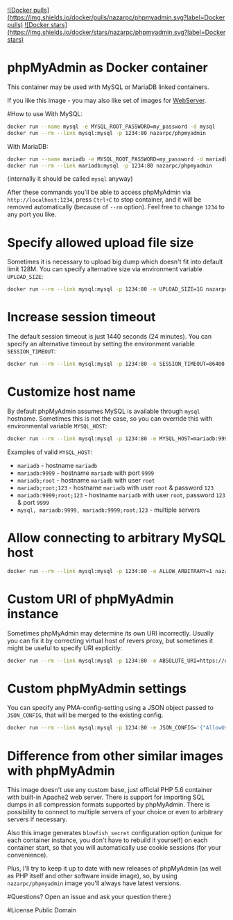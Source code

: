 [![Docker pulls](https://img.shields.io/docker/pulls/nazarpc/phpmyadmin.svg?label=Docker pulls)](https://registry.hub.docker.com/u/nazarpc/phpmyadmin/)
[![Docker stars](https://img.shields.io/docker/stars/nazarpc/phpmyadmin.svg?label=Docker stars)](https://registry.hub.docker.com/u/nazarpc/phpmyadmin/)

# phpMyAdmin as Docker container
This container may be used with MySQL or MariaDB linked containers.

If you like this image - you may also like set of images for [WebServer](https://github.com/nazar-pc/docker-webserver).

#How to use
With MySQL:
```bash
docker run --name mysql -e MYSQL_ROOT_PASSWORD=my_password -d mysql
docker run --rm --link mysql:mysql -p 1234:80 nazarpc/phpmyadmin
```

With MariaDB:
```bash
docker run --name mariadb -e MYSQL_ROOT_PASSWORD=my_password -d mariadb
docker run --rm --link mariadb:mysql -p 1234:80 nazarpc/phpmyadmin
```
(internally it should be called `mysql` anyway)

After these commands you'll be able to access phpMyAdmin via `http://localhost:1234`, press `Ctrl+C` to stop container, and it will be removed automatically (because of `--rm` option). Feel free to change `1234` to any port you like.

# Specify allowed upload file size
Sometimes it is necessary to upload big dump which doesn't fit into default limit 128M. You can specify alternative size via environment variable `UPLOAD_SIZE`:
```bash
docker run --rm --link mysql:mysql -p 1234:80 -e UPLOAD_SIZE=1G nazarpc/phpmyadmin
```

# Increase session timeout
The default session timeout is just 1440 seconds (24 minutes). You can specify an alternative timeout by setting the environment variable `SESSION_TIMEOUT`:
```bash
docker run --rm --link mysql:mysql -p 1234:80 -e SESSION_TIMEOUT=86400 nazarpc/phpmyadmin
```

# Customize host name
By default phpMyAdmin assumes MySQL is available through `mysql` hostname. Sometimes this is not the case, so you can override this with environmental variable `MYSQL_HOST`:
```bash
docker run --rm --link mysql:mysql -p 1234:80 -e MYSQL_HOST=mariadb:9999 nazarpc/phpmyadmin
```
Examples of valid `MYSQL_HOST`:
* `mariadb` - hostname `mariadb`
* `mariadb:9999` - hostname `mariadb` with port `9999`
* `mariadb;root` - hostname `mariadb` with user `root`
* `mariadb;root;123` - hostname `mariadb` with user `root` & password `123`
* `mariadb:9999;root;123` - hostname `mariadb` with user `root`, password `123` & port `9999`
* `mysql, mariadb:9999, mariadb:9999;root;123` - multiple servers

# Allow connecting to arbitrary MySQL host
```bash
docker run --rm --link mysql:mysql -p 1234:80 -e ALLOW_ARBITRARY=1 nazarpc/phpmyadmin
```

# Custom URI of phpMyAdmin instance
Sometimes phpMyAdmin may determine its own URI incorrectly. Usually you can fix it by correcting virtual host of revers proxy,  but sometimes it might be useful to specify URI explicitly:
```bash
docker run --rm --link mysql:mysql -p 1234:80 -e ABSOLUTE_URI=https://domain.tld/phpmyadmin nazarpc/phpmyadmin
```

# Custom phpMyAdmin settings
You can specify any PMA-config-setting using a JSON object passed to `JSON_CONFIG`, that will be merged to the existing config.
```bash
docker run --rm --link mysql:mysql -p 1234:80 -e JSON_CONFIG='{"AllowUserDropDatabase": true,"MaxTableList": 450, "NavigationTreeTableSeparator": "_"}' nazarpc/phpmyadmin
```

# Difference from other similar images with phpMyAdmin
This image doesn't use any custom base, just official PHP 5.6 container with built-in Apache2 web server.
There is support for importing SQL dumps in all compression formats supported by phpMyAdmin.
There is possibility to connect to multiple servers of your choice or even to arbitrary servers if necessary.

Also this image generates `blowfish_secret` configuration option (unique for each container instance, you don't have to rebuild it yourself) on each container start, so that you will automatically use cookie sessions (for your convenience).

Plus, I'll try to keep it up to date with new releases of phpMyAdmin (as well as PHP itself and other software inside image), so, by using `nazarpc/phpmyadmin` image you'll always have latest versions.

#Questions?
Open an issue and ask your question there:)

#License
Public Domain
